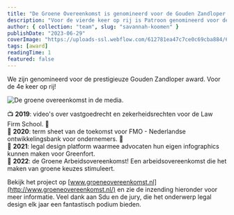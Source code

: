 ```yaml
---
title: "De Groene Overeenkomst is genomineerd voor de Gouden Zandloper 2022"
description: "Voor de vierde keer op rij is Patroon genomineerd voor deze prestigieuze award."
author: { collection: "team", slug: "savannah-koomen" }
publishDate: "2023-06-29"
coverImage: "https://uploads-ssl.webflow.com/612781ea47c7ce0c69cba884/643d36c6d8bcb314e6658a79_groene.png"
tags: [award]
readingTime: 1
featured: false
---
```


We zijn genomineerd voor de prestigieuze Gouden Zandloper award. Voor de 4e keer op rij!

![De groene overeenkomst in de media.](https://uploads-ssl.webflow.com/612781ea47c7ce0c69cba884/643d36c6d8bcb314e6658a79_groene.png)

📺 **2019**: video's over vastgoedrecht en zekerheidsrechten voor de Law Firm School. 🏅  
🚀 **2020**: term sheet van de toekomst voor FMO - Nederlandse ontwikkelingsbank voor ondernemers. 🏅  
🎨 **2021**: legal design platform waarmee advocaten hun eigen infographics kunnen maken voor Greenfort.  
🌳 **2022**: de Groene Arbeidsovereenkomst! Een arbeidsovereenkomst die het maken van groene keuzes stimuleert.

Bekijk het project op [www.groeneovereenkomst.nl](http://www.groeneovereenkomst.nl/) en zie de inzending hieronder voor meer informatie. Veel dank aan Sdu en de jury, die het onderwerp legal design elk jaar een fantastisch podium bieden.
